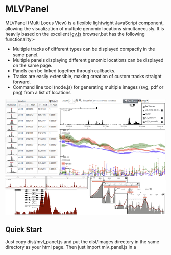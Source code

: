 # MLVPanel

MLVPanel (Multi Locus View) is a flexible lightwight JavaScript component, allowing the visualization of multiple genomic locations simultaneously. 
It is heavily based on the excellent [igv.js](https://github.com/igvteam/igv.js) browser,but has the following functionality:-

* Multiple tracks of different types can be displayed compactly in the same panel.
* Multiple panels displaying different genomic locations can be displayed on the same page.
* Panels can be linked together through callbacks.
* Tracks are easily extensible, making creation of custom tracks straight forward.
* Command line tool (node.js) for generating multiple images (svg, pdf or png) from a list of locations


![Screen Shot](examples/browser_collage.png)

## Quick Start

Just copy dist/mvl_panel.js and put the  dist/images directory in the same directory as your html page. Then just import mlv_panel.js in
a <script> tag - see [example1](examples/example1.html). Older browsers may also require polyfills.

MLVPanel is written in pure ES6 javascript and hence will work in modern browsers without the need to build from the source code - see
[example 2](examples/example2.html). Although not practical for production, this does allow you to edit the the code in realtime in 
the browser.

## Building from Source
The source files are bundled together, minified and converted to legacy javascript using [webpack](https://webpack.js.org/). 
For a standard build cd to the base directory and use the following command (assuming you have webpack installed)
```
webpack --config mlv_panel_config.js
```
The [index file](src/indexes/mlv_panel_index.js) specified in the config simply imports the required css files and javascript modules 
and exposes certain modules by attaching them to the winodow object.

## Documentation
Documentation can be found on the [wiki](https://github.com/Hughes-Genome-Group/MLVPanel/wiki).
